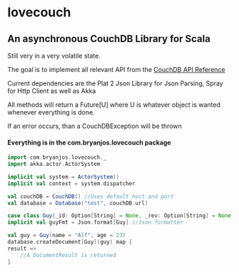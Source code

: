 # lovecouch

## An asynchronous CouchDB Library for Scala

Still very in a very volatile state.

The goal is to implement all relevant API from the [CouchDB API Reference]

Current dependencies are the Plat 2 Json Library for Json Parsing, Spray for Http Client as well as Akka

All methods will return a Future[U] where U is whatever object is wanted whenever everything is done.

If an error occurs, than a CouchDBException will be thrown

#### Everything is in the com.bryanjos.lovecouch package
```scala
import com.bryanjos.lovecouch._
import akka.actor.ActorSystem

implicit val system = ActorSystem()
implicit val context = system.dispatcher

val couchDB = CouchDB() //Uses default host and port
val database = Database("test", couchDB.url)

case class Guy(_id: Option[String] = None, _rev: Option[String] = None, name: String, age: Long) //Make sure _id and _rev are defined
implicit val guyFmt = Json.format[Guy] //Json formatter

val guy = Guy(name = "Alf", age = 23)
database.createDocument[Guy](guy) map {
result =>
    //A DocumentResult is returned
}

```



[CouchDB API Reference]: http://docs.couchdb.org/en/latest/api/reference.html

